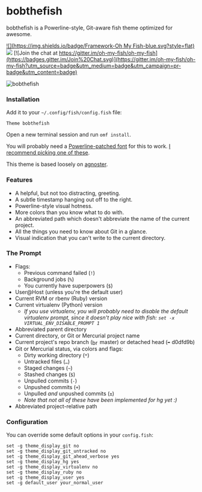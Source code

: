 # bobthefish

bobthefish is a Powerline-style, Git-aware fish theme optimized for awesome.

[![](https://img.shields.io/badge/Framework-Oh My Fish-blue.svg?style=flat)](https://github.com/oh-my-fish/oh-my-fish) ![](https://img.shields.io/cocoapods/l/AFNetworking.svg) [![Join the chat at https://gitter.im/oh-my-fish/oh-my-fish](https://badges.gitter.im/Join%20Chat.svg)](https://gitter.im/oh-my-fish/oh-my-fish?utm_source=badge&utm_medium=badge&utm_campaign=pr-badge&utm_content=badge)

![bobthefish][screenshot]


### Installation

Add it to your `~/.config/fish/config.fish` file:

    Theme bobthefish

Open a new terminal session and run `omf install`.

You will probably need a [Powerline-patched font][patching] for this to work.
[I recommend picking one of these][fonts].

This theme is based loosely on [agnoster][agnoster].


### Features

 * A helpful, but not too distracting, greeting.
 * A subtle timestamp hanging out off to the right.
 * Powerline-style visual hotness.
 * More colors than you know what to do with.
 * An abbreviated path which doesn't abbreviate the name of the current project.
 * All the things you need to know about Git in a glance.
 * Visual indication that you can't write to the current directory.


### The Prompt

 * Flags:
     * Previous command failed (`!`)
     * Background jobs (`%`)
     * You currently have superpowers (`$`)
 * User@Host (unless you're the default user)
 * Current RVM or rbenv (Ruby) version
 * Current virtualenv (Python) version
     * _If you use virtualenv, you will probably need to disable the default virtualenv prompt, since it doesn't play nice with fish: `set -x VIRTUAL_ENV_DISABLE_PROMPT 1`_
 * Abbreviated parent directory
 * Current directory, or Git or Mercurial project name
 * Current project's repo branch (<img width="16" alt="branch-glyph" src="https://cloud.githubusercontent.com/assets/53660/8768360/53ee9b58-2e32-11e5-9977-cee0063936fa.png" style="vertical-align:middle"> master) or detached head (`➦` d0dfd9b)
 * Git or Mercurial status, via colors and flags:
     * Dirty working directory (`*`)
     * Untracked files (`…`)
     * Staged changes (`~`)
     * Stashed changes (`$`)
     * Unpulled commits (`-`)
     * Unpushed commits (`+`)
     * Unpulled *and* unpushed commits (`±`)
     * _Note that not all of these have been implemented for hg yet :)_
 * Abbreviated project-relative path


### Configuration

You can override some default options in your `config.fish`:

    set -g theme_display_git no
    set -g theme_display_git_untracked no
    set -g theme_display_git_ahead_verbose yes
    set -g theme_display_hg yes
    set -g theme_display_virtualenv no
    set -g theme_display_ruby no
    set -g theme_display_user yes
    set -g default_user your_normal_user


[screenshot]: http://i.0x7f.us/bobthefish.png
[patching]:   https://powerline.readthedocs.org/en/latest/fontpatching.html
[fonts]:      https://github.com/Lokaltog/powerline-fonts
[agnoster]:   https://gist.github.com/agnoster/3712874
